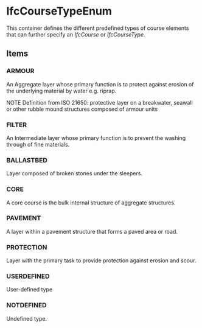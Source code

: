 # IfcCourseTypeEnum

This container defines the different predefined types of course elements that can further specify an _IfcCourse_ or _IfcCourseType_.

## Items

### ARMOUR
An Aggregate layer whose primary function is to protect against erosion of the underlying material by water e.g. riprap.

NOTE Definition from ISO 21650: protective layer on a breakwater, seawall or other rubble mound structures composed of armour units

### FILTER
An Intermediate layer whose primary function is to prevent the washing through of fine materials.

### BALLASTBED
Layer composed of broken stones under the sleepers.

### CORE
A core course is the bulk internal structure of aggregate structures.

### PAVEMENT
A layer within a pavement structure that forms a paved area or road.

### PROTECTION
Layer with the primary task to provide protection against erosion and scour.

### USERDEFINED
User-defined type

### NOTDEFINED
Undefined type.
